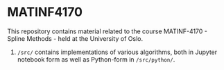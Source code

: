 # MATINF4170

This repository contains material related to the course MATINF-4170 - Spline Methods - held at the University of Oslo.

1. `/src/` contains implementations of various algorithms, both in Jupyter notebook form as well as Python-form in `/src/python/`.
